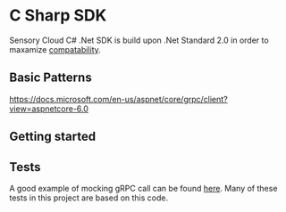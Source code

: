 # C Sharp SDK

Sensory Cloud C# .Net SDK is build upon .Net Standard 2.0 in order to maxamize [compatability](https://dotnet.microsoft.com/platform/dotnet-standard#versions).

## Basic Patterns

https://docs.microsoft.com/en-us/aspnet/core/grpc/client?view=aspnetcore-6.0

## Getting started

## Tests

A good example of mocking gRPC call can be found [here](https://github.com/grpc/grpc/pull/15687/files#diff-fa2dda8e7e459e9e95ead78ef4acab54d0d21300a22c42648bffd28183c0c9f3R1). Many of these tests in this project are based on this code.